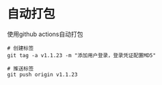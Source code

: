 # 自动打包

使用github actions自动打包

```shell
# 创建标签
git tag -a v1.1.23 -m "添加用户登录，登录凭证配置MD5"

# 推送标签
git push origin v1.1.23
```
